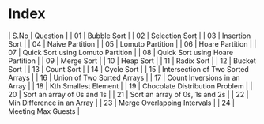# Index

| S.No | Question |
| 01 | Bubble Sort |
| 02 | Selection Sort |
| 03 | Insertion Sort |
| 04 | Naive Partition |
| 05 | Lomuto Partition |
| 06 | Hoare Partition |
| 07 | Quick Sort using Lomuto Partition |
| 08 | Quick Sort using Hoare Partition |
| 09 | Merge Sort |
| 10 | Heap Sort |
| 11 | Radix Sort |
| 12 | Bucket Sort |
| 13 | Count Sort |
| 14 | Cycle Sort |
| 15 | Intersection of Two Sorted Arrays |
| 16 | Union of Two Sorted Arrays |
| 17 | Count Inversions in an Array |
| 18 | Kth Smallest Element |
| 19 | Chocolate Distribution Problem |
| 20 | Sort an array of 0s and 1s |
| 21 | Sort an array of 0s, 1s and 2s |
| 22 | Min Difference in an Array |
| 23 | Merge Overlapping Intervals |
| 24 | Meeting Max Guests |